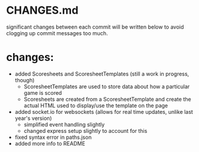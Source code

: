 # CHANGES.md

significant changes between each commit will be written below to avoid clogging up commit messages too much.

# changes:

- added Scoresheets and ScoresheetTemplates (still a work in progress, though)
	-	ScoresheetTemplates are used to store data about how a particular game is scored
	-	Scoresheets are created from a ScoresheetTemplate and create the actual HTML used to display/use the template on the page
- added socket.io for websockets  (allows for real time updates, unlike last year's version)
	- simplified event handling slightly
	- changed express setup slightly to account for this
- fixed syntax error in paths.json
- added more info to README